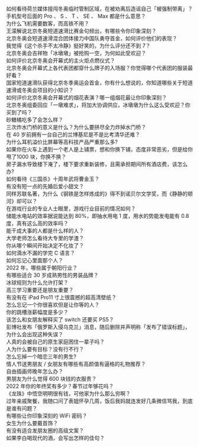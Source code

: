 如何看待荷兰媒体擅闯冬奥临时管制区域，在被劝离后造谣自己「被强制带离」？  
手机型号后面的 Pro 、 S 、 T 、 SE 、 Max 都是什么意思？  
为什么飞机需要数客，而高铁不用？  
王濛解说北京冬奥短道速滑比赛金句频出，有哪些令你印象深刻？  
北京冬奥会短道速滑混合团体接力中国队勇夺首金，如何评价他们的表现？  
我觉得《这个杀手不太冷静》挺好笑的，为什么评分还不到 7？  
北京冬奥会吉祥物「冰墩墩」被抢购一空，为何如此受欢迎？  
如何评价北京冬奥会开幕式的主火炬点燃仪式？  
北京冬奥会开幕式上各代表团都穿什么牌子的入场服？你觉得哪个代表团的服装最好看？  
国家短道速滑队获得北京冬季奥运会首金，你有什么想说的，你知道哪些关于短道速滑或冬奥会项目的小知识？  
如何评价北京冬奥会开幕式的烟花表演？哪一组烟花最让你印象深刻？  
北京冬奥组委回应「一墩难求」，将加大协调供应，冰墩墩为什么这么受欢迎？你买到了吗？  
砂糖橘吃多了会怎么样？  
三次炸水门桥的意义是什么？为什么要拼尽全力炸掉水门桥？  
在 40 岁前拥有一台自己的兰博基尼是不是比考清华还难？  
为什么耳机溢价比屏幕等高科技产品严重那么多?  
如果你在火车上遇到一个老人是上铺票，想和你换下铺，态度非常恶劣，但是给你甩了1000 块，你换不换？  
房子漏水导致楼下淹了，楼下要求重新装修，且需承担期间所有酒店费，该怎么办?  
如何看待《三国杀》十周年武将曹金玉？  
有没有短一点的先婚后爱小甜文？  
同样苏联名著，为什么《钢铁是怎样炼成的》得不到诺贝尔文学奖，而《静静的顿河》却可以？  
在游戏行业的专业人士眼里，游戏行业目前的情况如何？  
储能水电站的效率据说能达到 80%，即抽水用电 1 度，用水的势能发电能有 0.8 度，真有这么高的效率吗？  
能干成大事的人都是什么样的人？  
大学老师怎么看待大专里的学渣？  
你从哪个瞬间开始决定不化妆了？  
如何滴水不漏的学完 C 语言？  
如何忘记心里面那个人？  
2022 年，哪些属于朝阳行业？  
有哪些适合 30 岁成熟男性的男装品牌？  
冰球规则为什么允许打架？  
高三学习重要还是朋友重要？  
有没有在 iPad Pro11 寸上很震撼的超高清壁纸？  
怎么忘记一个你很喜欢但是让你等的人？  
你的跳槽涨薪幅度是多少？  
该怎么和女朋友解释买了 switch 还要买 PS5？  
彭博社发布「俄罗斯入侵乌克兰」消息，随后删除并声明称「发布了错误标题」，为什么会出现这种失误？  
人真的会被自己的原生家庭困住一辈子吗？  
人为什么要有目标？没有行不行？  
怎么忘掉一个暗恋三年的男生?  
情人节送男朋友 / 女朋友有哪些有高颜值有逼格的礼物推荐？  
自由插画师晚年怎么办？  
男朋友为什么觉得 600 块钱的衣服贵？  
2022 年你的年终奖有多少？春节过年够花吗？  
《龙珠》中悟空明明很有钱，可他家为什么那么穷啊？  
过年亲戚聚餐，我随口问了表姐怀孕几周，饭后我妈就连发好几条微信骂我，到底是谁有问题？  
有哪些让你印象深刻的 WiFi 密码？  
女生为什么要戴首饰？  
有没有适合发朋友圈的高级文案？  
如果李白喝现代的酒，会写出怎样的佳句？  
